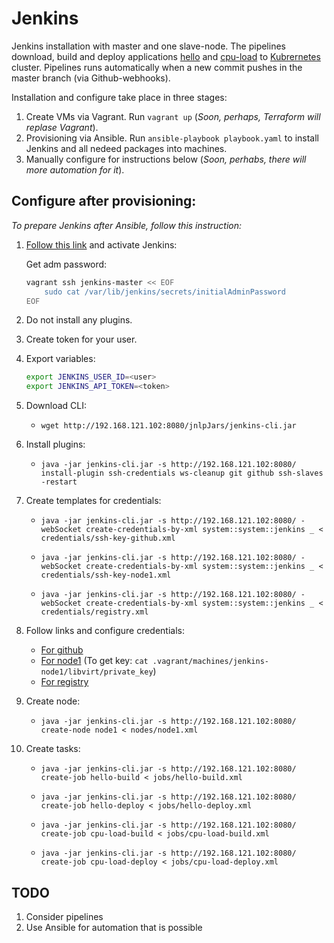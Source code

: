 # Jenkins

Jenkins installation with master and one slave-node. The pipelines download, build and deploy applications [hello](https://github.com/morion-devops/hello) and [cpu-load](https://github.com/morion-devops/cpu-load) to [Kubrernetes](https://github.com/morion-devops/kubernetes) cluster. Pipelines runs automatically when a new commit pushes in the master branch (via Github-webhooks).

Installation and configure take place in three stages:

1. Create VMs via Vagrant. Run `vagrant up` (*Soon, perhaps, Terraform will replase Vagrant*).
1. Provisioning via Ansible. Run `ansible-playbook playbook.yaml` to install Jenkins and all nedeed packages into machines.
1. Manually configure for instructions below (*Soon, perhabs, there will more automation for it*).

## Configure after provisioning:

*To prepare Jenkins after Ansible, follow this instruction:*

1. [Follow this link](http://192.168.121.102:8080) and activate Jenkins:

    Get adm password:
    ```sh
    vagrant ssh jenkins-master << EOF
        sudo cat /var/lib/jenkins/secrets/initialAdminPassword
    EOF
    ```
1. Do not install any plugins.

1. Create token for your user.

1. Export variables:

    ```bash
    export JENKINS_USER_ID=<user>
    export JENKINS_API_TOKEN=<token>
    ```

1. Download CLI:

    - `wget http://192.168.121.102:8080/jnlpJars/jenkins-cli.jar`

1. Install plugins:

    - `java -jar jenkins-cli.jar -s http://192.168.121.102:8080/ install-plugin ssh-credentials ws-cleanup git github ssh-slaves -restart`

1. Create templates for credentials:

    - `java -jar jenkins-cli.jar -s http://192.168.121.102:8080/ -webSocket create-credentials-by-xml system::system::jenkins _ < credentials/ssh-key-github.xml`

    - `java -jar jenkins-cli.jar -s http://192.168.121.102:8080/ -webSocket create-credentials-by-xml system::system::jenkins _ < credentials/ssh-key-node1.xml`

    - `java -jar jenkins-cli.jar -s http://192.168.121.102:8080/ -webSocket create-credentials-by-xml system::system::jenkins _ < credentials/registry.xml`

1. Follow links and configure credentials:

    - [For github](http://192.168.121.102:8080/credentials/store/system/domain/_/credential/ssh-key-github/update)
    - [For node1](http://192.168.121.102:8080/credentials/store/system/domain/_/credential/ssh-key-node1/update) (To get key: `cat .vagrant/machines/jenkins-node1/libvirt/private_key`)
    - [For registry](http://192.168.121.102:8080/credentials/store/system/domain/_/credential/registry/update)

1. Create node:

    - `java -jar jenkins-cli.jar -s http://192.168.121.102:8080/ create-node node1 < nodes/node1.xml`

1. Create tasks:

    - `java -jar jenkins-cli.jar -s http://192.168.121.102:8080/ create-job hello-build < jobs/hello-build.xml`

    - `java -jar jenkins-cli.jar -s http://192.168.121.102:8080/ create-job hello-deploy < jobs/hello-deploy.xml`

    - `java -jar jenkins-cli.jar -s http://192.168.121.102:8080/ create-job cpu-load-build < jobs/cpu-load-build.xml`

    - `java -jar jenkins-cli.jar -s http://192.168.121.102:8080/ create-job cpu-load-deploy < jobs/cpu-load-deploy.xml`

## TODO

1. Consider pipelines
1. Use Ansible for automation that is possible